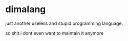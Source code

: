 # dimalang
just another useless and stupid programming language.

so shit i dont even want to maintain it anymore
